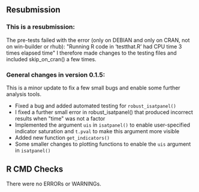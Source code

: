 ## Resubmission

### This is a resubmission: 
The pre-tests failed with the error (only on DEBIAN and only on CRAN, not on win-builder or rhub): 
"Running R code in ‘testthat.R’ had CPU time 3 times elapsed time"
I therefore made changes to the testing files and included skip_on_cran() a few times.



### General changes in version 0.1.5: 

This is a minor update to fix a few small bugs and enable some further analysis tools. 

- Fixed a bug and added automated testing for `robust_isatpanel()`
- I fixed a further small error in robust_isatpanel() that produced incorrect results when "time" was not a factor
- Implemented the argument `uis` in `isatpanel()` to enable user-specified indicator saturation and `t.pval` to make this argument more visible
- Added new function `get_indicators()`
- Some smaller changes to plotting functions to enable the `uis` argument in `isatpanel()`

## R CMD Checks

There were no ERRORs or WARNINGs.
